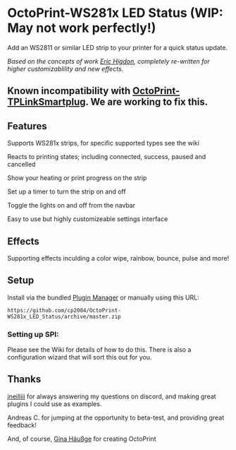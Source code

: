 # OctoPrint-WS281x LED Status (WIP: May not work perfectly!)

Add an WS2811 or similar LED strip to your printer for a quick status update.

_Based on the concepts of work [Eric Higdon](https://github.com/EricHigdon/OctoPrint-RGB_status), completely re-written for higher customizablility and new effects._

## Known incompatibility with [OctoPrint-TPLinkSmartplug](https://github.com/jneilliii/OctoPrint-TPLinkSmartplug). We are working to fix this.

## Features
Supports WS281x strips, for specific supported types see the wiki

Reacts to printing states; including connected, success, paused and cancelled

Show your heating or print progress on the strip

Set up a timer to turn the strip on and off

Toggle the lights on and off from the navbar

Easy to use but highly customizeable settings interface

## Effects
Supporting effects inculding a color wipe, rainbow, bounce, pulse and more!

## Setup

Install via the bundled [Plugin Manager](https://docs.octoprint.org/en/master/bundledplugins/pluginmanager.html)
or manually using this URL:

    https://github.com/cp2004/OctoPrint-WS281x_LED_Status/archive/master.zip

### Setting up SPI:

Please see the Wiki for details of how to do this. There is also a configuration wizard that will sort this out for you.

## Thanks
[jneilliii](https://github.com/jneilliii) for always answering my questions on discord, and making great plugins I could use as examples.

Andreas C. for jumping at the opportunity to beta-test, and providing great feedback!

And, of course, [Gina Häußge](https://github.com/foosel) for creating OctoPrint
